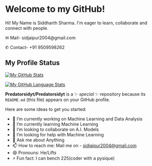 <h1>Welcome to my GitHub! </h1>
<p>Hi! My Name is Siddharth Sharma. I'm eager to learn, collaborate and connect with people. </p>
<p>&#x2709; Mail- sidjaipur2004@gmail.com</p>
<p>&#9990; Contact- +91 9509598262</p>
<h2>My Profile Status</h2>
<a href="https://github.com/users/Predatorsidyt/achievements/pull-shark"></a>

[![My GitHub Stats](https://github-readme-stats.vercel.app/api/?username=Predatorsidyt&count_private=true&theme=tokyonight&showicons=true)]()


[![My GitHub Language Stats](https://github-readme-stats.vercel.app/api/top-langs/?username=Predatorsidyt&langs_count=5&theme=tokyonight)]()


**Predatorsidyt/Predatorsidyt** is a ✨ _special_ ✨ repository because its `README.md` (this file) appears on your GitHub profile.

Here are some ideas to get you started:

- 🔭 I’m currently working on Machine Learning and Data Analysis 
- 🌱 I’m currently learning Machine Learning
- 👯 I’m looking to collaborate on A.I. Models
- 🤔 I’m looking for help with Machine Learning
- 💬 Ask me about Anything 
- 📫 How to reach me: Mail me on - sidjaipur2004@gmail.com
- 😄 Pronouns: He/Lifts
- ⚡ Fun fact: I can bench 225(coder with a pysique)
